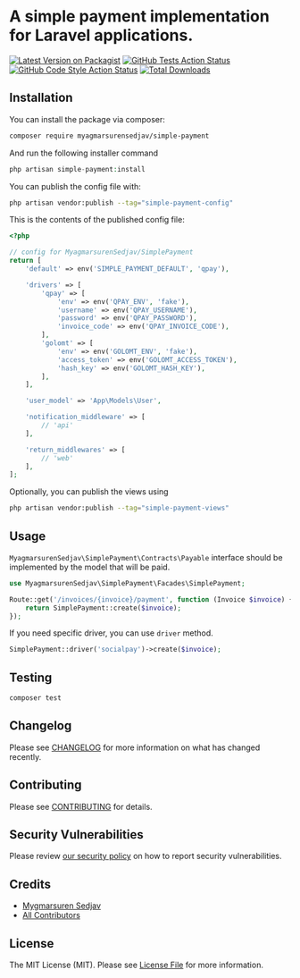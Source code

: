 # A simple payment implementation for Laravel applications.

[![Latest Version on Packagist](https://img.shields.io/packagist/v/myagmarsurensedjav/simple-payment.svg?style=flat-square)](https://packagist.org/packages/myagmarsurensedjav/simple-payment)
[![GitHub Tests Action Status](https://img.shields.io/github/actions/workflow/status/myagmarsurensedjav/simple-payment/run-tests.yml?branch=main&label=tests&style=flat-square)](https://github.com/myagmarsurensedjav/simple-payment/actions?query=workflow%3Arun-tests+branch%3Amain)
[![GitHub Code Style Action Status](https://img.shields.io/github/actions/workflow/status/myagmarsurensedjav/simple-payment/fix-php-code-style-issues.yml?branch=main&label=code%20style&style=flat-square)](https://github.com/myagmarsurensedjav/simple-payment/actions?query=workflow%3A"Fix+PHP+code+style+issues"+branch%3Amain)
[![Total Downloads](https://img.shields.io/packagist/dt/myagmarsurensedjav/simple-payment.svg?style=flat-square)](https://packagist.org/packages/myagmarsurensedjav/simple-payment)


## Installation

You can install the package via composer:

```bash
composer require myagmarsurensedjav/simple-payment
```

And run the following installer command

```php
php artisan simple-payment:install
```

You can publish the config file with:

```bash
php artisan vendor:publish --tag="simple-payment-config"
```

This is the contents of the published config file:

```php
<?php

// config for MyagmarsurenSedjav/SimplePayment
return [
    'default' => env('SIMPLE_PAYMENT_DEFAULT', 'qpay'),

    'drivers' => [
        'qpay' => [
            'env' => env('QPAY_ENV', 'fake'),
            'username' => env('QPAY_USERNAME'),
            'password' => env('QPAY_PASSWORD'),
            'invoice_code' => env('QPAY_INVOICE_CODE'),
        ],
        'golomt' => [
            'env' => env('GOLOMT_ENV', 'fake'),
            'access_token' => env('GOLOMT_ACCESS_TOKEN'),
            'hash_key' => env('GOLOMT_HASH_KEY'),
        ],
    ],

    'user_model' => 'App\Models\User',

    'notification_middleware' => [
        // 'api'
    ],

    'return_middlewares' => [
        // 'web'
    ],
];
```

Optionally, you can publish the views using

```bash
php artisan vendor:publish --tag="simple-payment-views"
```
## Usage

`MyagmarsurenSedjav\SimplePayment\Contracts\Payable` interface should be implemented by the model that will be paid. 

```php
use MyagmarsurenSedjav\SimplePayment\Facades\SimplePayment;

Route::get('/invoices/{invoice}/payment', function (Invoice $invoice) {
    return SimplePayment::create($invoice);
});
```

If you need specific driver, you can use `driver` method.

```php
SimplePayment::driver('socialpay')->create($invoice);
```

## Testing

```bash
composer test
```

## Changelog

Please see [CHANGELOG](CHANGELOG.md) for more information on what has changed recently.

## Contributing

Please see [CONTRIBUTING](CONTRIBUTING.md) for details.

## Security Vulnerabilities

Please review [our security policy](../../security/policy) on how to report security vulnerabilities.

## Credits

- [Mygmarsuren Sedjav](https://github.com/myagmarsurensedjav)
- [All Contributors](../../contributors)

## License

The MIT License (MIT). Please see [License File](LICENSE.md) for more information.
